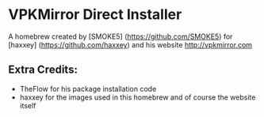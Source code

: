 # VPKMirror Direct Installer

A homebrew created by [SMOKE5] (https://github.com/SMOKE5) for [haxxey] (https://github.com/haxxey) and his website http://vpkmirror.com

## Extra Credits:
 * TheFlow for his package installation code
 * haxxey for the images used in this homebrew and of course the website itself
